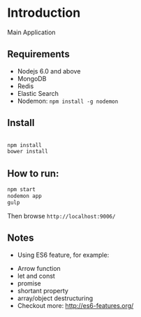 
# Introduction

Main Application

## Requirements

- Nodejs 6.0 and above
- MongoDB
- Redis
- Elastic Search
- Nodemon: `npm install -g nodemon`

## Install

```bash

npm install
bower install

```

## How to run:

```bash
npm start
nodemon app
gulp
```
Then browse `http://localhost:9006/`


## Notes
- Using ES6 feature, for example: 
+ Arrow function
+ let and const
+ promise
+ shortant property
+ array/object destructuring
+ Checkout more: http://es6-features.org/
